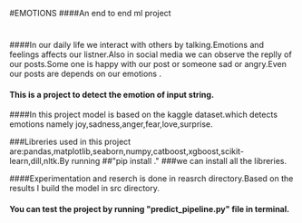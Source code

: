 #EMOTIONS
####An end to end ml project



#

####In our daily life we interact with others by talking.Emotions and feelings affects our listner.Also in social media we can observe the replly of our posts.Some one is happy with our post or someone sad or angry.Even our posts are depends on our emotions .

#### This is a project to detect the emotion of input string.

####In this project model  is based on the kaggle dataset.which detects emotions namely joy,sadness,anger,fear,love,surprise.


###Libreries used in this project are:pandas,matplotlib,seaborn,numpy,catboost,xgboost,scikit-learn,dill,nltk.By running 
##"pip install ."
###we can  install all the libreries.

####Experimentation and reserch is done in reasrch directory.Based on the results  I build the model in src directory.

#### You can test the project by running "predict_pipeline.py" file in terminal.
